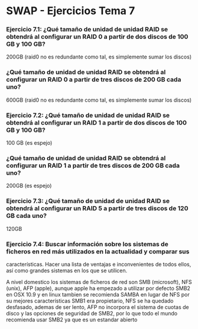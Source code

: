 
# SWAP - Ejercicios Tema 7

### Ejercicio 7.1: ¿Qué tamaño de unidad de unidad RAID se obtendrá al configurar un RAID 0 a partir de dos discos de 100 GB y 100 GB?

200GB (raid0 no es redundante como tal, es simplemente sumar los discos)

### ¿Qué tamaño de unidad de unidad RAID se obtendrá al configurar un RAID 0 a partir de tres discos de 200 GB cada uno?

600GB (raid0 no es redundante como tal, es simplemente sumar los discos)

### Ejercicio 7.2: ¿Qué tamaño de unidad de unidad RAID se obtendrá al configurar un RAID 1 a partir de dos discos de 100 GB y 100 GB?

100 GB (es espejo)

### ¿Qué tamaño de unidad de unidad RAID se obtendrá al configurar un RAID 1 a partir de tres discos de 200 GB cada uno?
200GB (es espejo)

### Ejercicio 7.3: ¿Qué tamaño de unidad de unidad RAID se obtendrá al configurar un RAID 5 a partir de tres discos de 120 GB cada uno?
120GB

### Ejercicio 7.4: Buscar información sobre los sistemas de ficheros en red más utilizados en la actualidad y comparar sus
características. Hacer una lista de ventajas e inconvenientes de todos ellos, así como grandes sistemas en los que se utilicen.

A nivel domestico los sistemas de ficheros de red son SMB (microsoft), NFS (unix), AFP (apple), aunque apple ha empezado a utilizar por defecto SMB2 en OSX 10.9 y en linux tambien se recomienda SAMBA en lugar de NFS por su mejores características
SMB1 era propietario, NFS se ha quedado desfasado, ademas de ser lento, AFP no incorpora el sistema de cuotas de disco y las opciones de seguridad de SMB2, por lo que todo el mundo recomienda usar SMB2 ya que es un estandar abierto